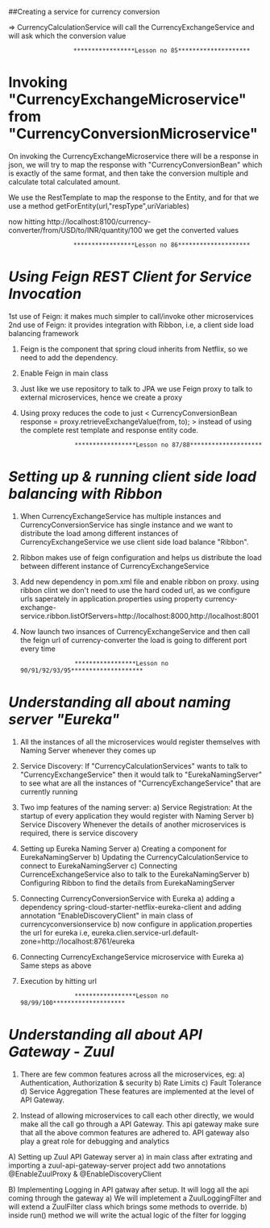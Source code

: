 ##Creating a service for currency conversion

=> CurrencyCalculationService will call the CurrencyExchangeService and will ask which the conversion value

                      *****************Lesson no 85********************
**********Invoking "CurrencyExchangeMicroservice" from "CurrencyConversionMicroservice"**********
=================================================================================================

On invoking the CurrencyExchangeMicroservice there will be a response in json, we will try to map the response with 
"CurrencyConversionBean" which is exactly of the same format, and then take the conversion multiple and calculate total
calculated amount.

We use the RestTemplate to map the response to the Entity, and for that we use a method 
getForEntity(url,"respType",uriVariables)

now hitting http://localhost:8100/currency-converter/from/USD/to/INR/quantity/100 we get the converted values


                      *****************Lesson no 86********************
*************************Using Feign REST Client for Service Invocation*************************
==================================================================================================
1st use of Feign: it makes much simpler to call/invoke other microservices
2nd use of Feign: it provides integration with Ribbon, i.e, a client side load balancing framework

1. Feign is the component that spring cloud inherits from Netflix, so we need to add the dependency. 
2. Enable Feign in main class
3. Just like we use repository to talk to JPA we use Feign proxy to talk to external microservices, hence we create a 
   proxy
4. Using proxy reduces the code to just  < CurrencyConversionBean response = proxy.retrieveExchangeValue(from, to); >
   instead of using the complete rest template and response entity code. 
   
   
                      *****************Lesson no 87/88********************
*************************Setting up & running client side load balancing with Ribbon*************************
==================================================================================================
1. When CurrencyExchangeService has multiple instances and CurrencyConversionService has single instance and we want
   to distribute the load among different instances of CurrencyExchangeService we use client side load balance "Ribbon".
   
2. Ribbon makes use of feign configuration and helps us distribute the load between different instance of 
   CurrencyExchangeService
   
3. Add new dependency in pom.xml file and enable ribbon on proxy. using ribbon clint we don't need to use the hard 
   coded url, as we configure urls saperately in application.properties using property 
   currency-exchange-service.ribbon.listOfServers=http://localhost:8000,http://localhost:8001
   
4. Now launch two insances of CurrencyExchangeService and then call the feign url of currency-converter the load is 
   going to different port every time


					  *****************Lesson no 90/91/92/93/95********************
*************************Understanding all about naming server "Eureka"*************************
==================================================================================================
1. All the instances of all the microservices would register themselves with Naming Server whenever they comes up

2. Service Discovery: 
   If "CurrencyCalculationServices" wants to talk to "CurrencyExchangeService" then it would talk to "EurekaNamingServer"
   to see what are all the instances of "CurrencyExchangeService" that are currently running
   
3. Two imp features of the naming server: 
   a) Service Registration:
   		At the startup of every application they would register with Naming Server
   b) Service Discovery
   		Whenever the details of another microservices is required, there is service discovery
   		
4. Setting up Eureka Naming Server 
   a) Creating a component for EurekaNamingServer
   b) Updating the CurrencyCalculationService to connect to EurekaNamingServer
   c) Connecting CurrenceExchangeService also to talk to the EurekaNamingServer
   b) Configuring Ribbon to find the details from EurekaNamingServer

5. Connecting CurrencyConversionService with Eureka
	a) adding a dependency spring-cloud-starter-netflix-eureka-client and adding annotation "EnableDiscoveryClient" in
	main class of currencyconversionservice
	b) now configure in application.properties the url for eureka i.e, eureka.clien.service-url.default-zone=http://localhost:8761/eureka
	
6. Connecting CurrencyExchangeService microservice with Eureka
	a) Same steps as above
	
7. Execution by hitting url


					  *****************Lesson no 98/99/100********************
*************************Understanding all about API Gateway - Zuul*************************
==================================================================================================
1. There are few common features across all the microservices, eg:
	a) Authentication, Authorization & security
	b) Rate Limits
	c) Fault Tolerance
	d) Service Aggregation
These features are implemented at the level of API Gateway.

2. Instead of allowing microservices to call each other directly, we would make all the call go through a API
   Gateway. This api gateway make sure that all the above common features are adhered to. API gateway also play
   a great role for debugging and analytics
   
A) Setting up Zuul API Gateway server
	a) in main class after extrating and importing a zuul-api-gateway-server project add two annotations
	   @EnableZuulProxy & @EnableDiscoveryClient

B) Implementing Logging in API gatway after setup. It will logg all the api coming through the gateway
	a) We will impletement a ZuulLoggingFilter and will extend a ZuulFilter class which brings some methods to
	   override. 
	b) inside run() method we will write the actual logic of the filter for logging
	









   
   






















 





  